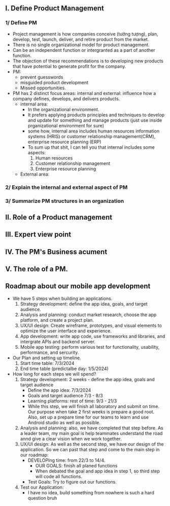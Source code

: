 ## I. Define Product Management
### 1/ Define PM
- Project management is how companies conceive (tưởng tượng), plan, develop, test, launch, deliver, and retire product from the market.
- There is no single organizational model for product management. 
- Can be an independent function or intergranted as a part of another function.
- The objection of these recommendations is to developing new products that have potential to generate profit for the company.
- PM:
    + prevent guesswords
    + misguided product development 
    + Missed opportunities.
- PM has 2 distinct focus areas: internal and external: influence how a company defines, develops, and delivers products.
    + internal area:
        + In the organizational environment.
        + It prefers applying products principles and techniques to develop and update for something and manage products (just use inside prganizational environment for sure)
        + some how, internal area includes human resources information systems (HRIS) or customer relationship management(CRM), enterprise resource planning (ERP)
        + To sum up that shit, I can tell you that internal includes some aspects:
            1. Human resources
            2. Customer relationship management
            3. Enterprise resource planning
    + External area:

### 2/ Explain the internal and external aspect of PM
### 3/ Summarize PM structures in an organization

## II. Role of a Product management
## III. Expert view point
## IV. The PM's Business acument
## V. The role of a PM.


## Roadmap about our mobile app development
- We have 5 steps when building an applications.
    1. Strategy development: define the app idea, goals, and target audience.
    2. Analysis and planning: conduct market research, choose the app platform, and create a project plan.
    3. UX/UI design: Create wireframe, prototypes, and visual elements to optimize the user interface and experience.
    4. App development: write app code, use frameworks and libraries, and intergrate APIs and backend server.
    5. Mobile app testing: perform various test for functionality, usability, performance, and sercurity. 
- Our Plan and setting up timeline. 
    1. Start time table: 7/3/2024
    2. End time table (predictalbe day: 1/5/2024)
- How long for each steps we will spend?
    1. Strategy development: 2 weeks - define the app idea, goals and target audience
        + Define the app idea: 7/3/2024
        + Goals and target audience 7/3 - 8/3
        + Learning platforms: rest of time: 9/3 - 21/3
        + While this step, we will finish all laboratory and submit on time. Our purpose when take 2 first weeks is prepare a good root. Also, set up a prepare time for our teams to learn and use Android studio as well as possible.
    2. Analysis and planning: also, we have completed that step before. As a leader team, my main goal is help teammates understand the road annd give a clear vision when we work together.
    3. UX/UI design: As well as the second step, we have our design of the application. So we can past that step and come to the main step in our roadmap:
        + DEVELOPIng time: from 22/3 to 14/4. 
            + OUR GOALS: finish all planed functions
            + When debated the goal and app idea in step 1, so third step will code all functions.
        + Test Goals: Try to figure out our functions.
    4. Test our Application: 
        + I have no idea, build something from nowhere is such a hard question bruh



